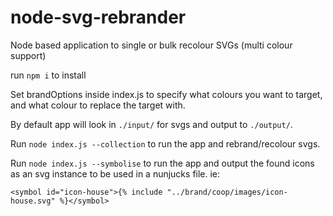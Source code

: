 # node-svg-rebrander
Node based application to single or bulk recolour SVGs (multi colour support)

run `npm i` to install

Set brandOptions inside index.js to specify what colours you want to target, and what colour to replace the target with.

By default app will look in `./input/` for svgs and output to `./output/`.

Run `node index.js --collection` to run the app and rebrand/recolour svgs.

Run `node index.js --symbolise` to run the app and output the found icons as an svg instance to be used in a nunjucks file. ie:

`<symbol id="icon-house">{% include "../brand/coop/images/icon-house.svg" %}</symbol>`
